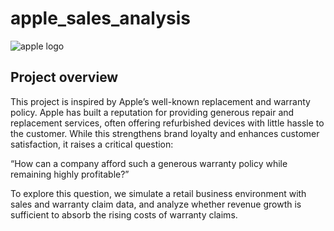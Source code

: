 # apple_sales_analysis
![apple logo](https://github.com/jumooon/apple_sales_analysis/blob/main/Apple_Changsha_RetailTeamMembers_09012021_big.jpg.slideshow-xlarge_2x.jpg)
## Project overview

This project is inspired by Apple’s well-known replacement and warranty policy.
Apple has built a reputation for providing generous repair and replacement services, often offering refurbished devices with little hassle to the customer. While this strengthens brand loyalty and enhances customer satisfaction, it raises a critical question:

“How can a company afford such a generous warranty policy while remaining highly profitable?”

To explore this question, we simulate a retail business environment with sales and warranty claim data, and analyze whether revenue growth is sufficient to absorb the rising costs of warranty claims.

